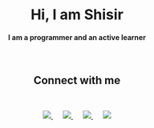 <link rel="stylesheet" href="https://cdnjs.cloudflare.com/ajax/libs/font-awesome/5.15.3/css/all.min.css" integrity="sha512-iBBXm8fW90+nuLcSKlbmrPcLa0OT92xO1BIsZ+ywDWZCvqsWgccV3gFoRBv0z+8dLJgyAHIhR35VZc2oM/gI1w==" crossorigin="anonymous" referrerpolicy="no-referrer" />

<h1 align='center'>Hi, I am Shisir</h1>
<h4 align='center'>I am a programmer and an active learner</h4>

<br>

<h2 align='center'>Connect with me</h2>

<br>

<p  align='center'>
  <a href="http://gcshisir.com.np/?i=1">
    <img src="https://raw.githubusercontent.com/paulrobertlloyd/socialmediaicons/main/website-32x32.png">
  </a>
  <a href="" style="margin-left:20px;margin-right:20px;">
    <img src="https://raw.githubusercontent.com/paulrobertlloyd/socialmediaicons/main/linkedin-32x32.png" >
  </a>
  <a href="https://twitter.com/Shisir48897812">
    <img src="https://raw.githubusercontent.com/paulrobertlloyd/socialmediaicons/main/twitter-32x32.png"  />
  </a>
  <a href="https://www.facebook.com/shisir.gc.14/" style="margin-left:20px;">
    <img src="https://raw.githubusercontent.com/paulrobertlloyd/socialmediaicons/main/facebook-32x32.png"  />
  </a>
</p>

<!-- # Hi, I am Shisir
### I am web and mobile developer

<div style="text-align:center">hello</div>

- 🔭 I’m currently working on reactjs
- 🌱 I’m currently learning something
- 👯 I’m looking to collaborate on anything
- 🤔 I’m looking for help with collaboration
- 💬 Ask me about anything
- 📫 How to reach me: [Shisir G.C.](http://gcshisir.com.np/)
- 😄 Pronouns: I,me
- ⚡ Fun fact: Everything is fun -->
